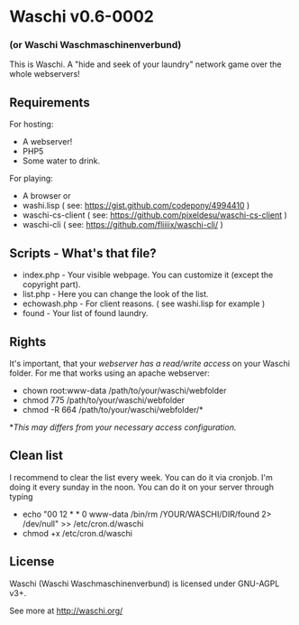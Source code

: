 # Waschi v0.6-0002
### (or Waschi Waschmaschinenverbund)
This is Waschi.
A "hide and seek of your laundry" network game over the whole webservers!

## Requirements

For hosting:
- A webserver!
- PHP5
- Some water to drink.

For playing:
- A browser
or
- washi.lisp ( see: https://gist.github.com/codepony/4994410 )
- waschi-cs-client ( see: https://github.com/pixeldesu/waschi-cs-client )
- waschi-cli ( see: https://github.com/fliiiix/waschi-cli/ )

## Scripts - What's that file?

- index.php - Your visible webpage. You can customize it (except the copyright part).
- list.php - Here you can change the look of the list.
- echowash.php - For client reasons. ( see washi.lisp for example )
- found - Your list of found laundry. 



## Rights
It's important, that your *webserver has a read/write access* on your Waschi folder.
For me that works using an apache webserver:


- chown root:www-data /path/to/your/waschi/webfolder
- chmod 775 /path/to/your/waschi/webfolder
- chmod -R 664 /path/to/your/waschi/webfolder/*


**This may differs from your necessary access configuration.*


## Clean list
I recommend to clear the list every week. You can do it via cronjob. I'm doing it every sunday in the noon.
You can do it on your server through typing 
- echo "00 12 * * 0 www-data /bin/rm /YOUR/WASCHI/DIR/found 2> /dev/null" >> /etc/cron.d/waschi
- chmod +x /etc/cron.d/waschi


## License
Waschi (Waschi Waschmaschinenverbund) is licensed under GNU-AGPL v3+.


See more at http://waschi.org/
